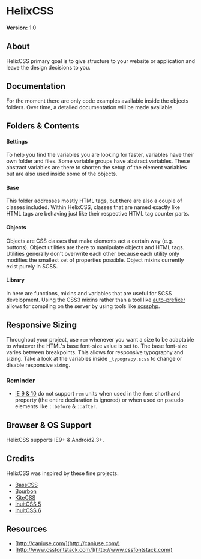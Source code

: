 
# HelixCSS

**Version:** 1.0

## About

HelixCSS primary goal is to give structure to your website or application and leave the design
decisions to you.

## Documentation

For the moment there are only code examples available inside the objects folders. Over time, a
detailed documentation will be made available.

## Folders & Contents

#### Settings

To help you find the variables you are looking for faster, variables have their own folder and files.
Some variable groups have abstract variables. These abstract variables are there to shorten the setup
of the element variables but are also used inside some of the objects.

#### Base

This folder addresses mostly HTML tags, but there are also a couple of classes included. Within
HelixCSS, classes that are named exactly like HTML tags are behaving just like their respective HTML
tag counter parts.

#### Objects

Objects are CSS classes that make elements act a certain way (e.g. buttons). Object utilities are
there to manipulate objects and HTML tags. Utilities generally don't overwrite each other because
each utility only modifies the smallest set of properties possible. Object mixins currently exist
purely in SCSS.

#### Library

In here are functions, mixins and variables that are useful for SCSS development. Using the CSS3
mixins rather than a tool like [auto-prefixer](https://www.npmjs.com/package/autoprefixer) allows
for compiling on the server by using tools like [scssphp](http://leafo.net/scssphp/).

## Responsive Sizing

Throughout your project, use `rem` whenever you want a size to be adaptable to whatever the
HTML's base font-size value is set to. The base font-size varies between breakpoints. This allows for
responsive typography and sizing. Take a look at the variables inside `_typograpy.scss` to change or
disable responsive sizing.

### Reminder

- [IE 9 & 10](http://caniuse.com/#search=rem) do not support `rem` units when used in the `font`
  shorthand property (the entire declaration is ignored) or when used on pseudo elements like
  `::before` & `::after`.

## Browser & OS Support

HelixCSS supports IE9+ & Android2.3+.

## Credits

HelixCSS was inspired by these fine projects:
- [BassCSS](http://www.basscss.com/)
- [Bourbon](http://bourbon.io/)
- [KiteCSS](http://hiloki.github.io/kitecss/)
- [InuitCSS 5](https://github.com/csswizardry/inuit.css)
- [InuitCSS 6](https://github.com/inuitcss/inuitcss)

## Resources

- [http://caniuse.com/](http://caniuse.com/)
- [http://www.cssfontstack.com/](http://www.cssfontstack.com/)
